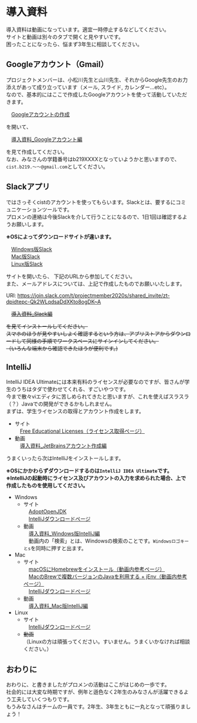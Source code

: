 # 導入資料

導入資料は動画になっています。適宜一時停止するなどしてください。  
サイトと動画は別々のタブで開くと見やすいです。  
困ったことになったら、悩まず3年生に相談してください。

## Googleアカウント（Gmail）

プロジェクトメンバーは、小松川先生と山川先生、それからGoogle先生のお力添えがあって成り立っています（メール, スライド, カレンダー...etc）。  
なので、基本的にはここで作成したGoogleアカウントを使って活動していただきます。  
  
　[Googleアカウントの作成](https://accounts.google.com/signup/v2/webcreateaccount?continue=https%3A%2F%2Faccounts.google.com%2FManageAccount%3Fnc%3D1&hl=ja&flowName=GlifWebSignIn&flowEntry=SignUp)  
   
を開いて、  
  
　[導入資料_Googleアカウント編](https://drive.google.com/open?id=1pKo328kpon53A9M_YihJSf0K8tZFuJQ_)  
   
を見て作成してください。  
なお、みなさんの学籍番号はb219XXXXとなっていようかと思いますので、`cist.b219.～～@gmail.com`としてください。

## Slackアプリ

ではさっそくcistのアカウントを使ってもらいます。Slackとは、要するにコミュニケーションツールです。  
プロメンの連絡は今後Slackを介して行うことになるので、1日1回は確認するようお願いします。  
  
**※OSによってダウンロードサイトが違います。**  
  
　[Windows版Slack](https://slack.com/intl/ja-jp/downloads/windows)  
　[Mac版Slack](https://apps.apple.com/app/slack/id803453959)  
　[Linux版Slack](https://slack.com/intl/ja-jp/downloads/linux)  
  
サイトを開いたら、
下記のURLから参加してください。  
また、メールアドレスについては、上記で作成したものでお願いいたします。  

URl: https://join.slack.com/t/projectmember2020s/shared_invite/zt-dpidtepc-Qk2WLqdsaDdXKto8ogDK~A
  
　~~[導入資料_Slack編](https://drive.google.com/open?id=1oqc7qOWMifGrBSvdUrj26PTnVu5euScg)~~
  
~~を見てインストールしてください。  
スマホのほうが見やすいしよく確認するという方は、アプリストアからダウンロードして同様の手順でワークスペースにサインインしてください。  
（いろんな端末から確認できたほうが便利です。)~~

## IntelliJ

IntelliJ IDEA Ultimateには本来有料のライセンスが必要なのですが、皆さんが学生のうちはタダで使わせてくれる、すごいやつです。  
今まで散々viエディタに苦しめられてきたと思いますが、これを使えばスラスラ（？）Javaでの開発ができるかもしれません。  
まずは、学生ライセンスの取得とアカウント作成をします。  
  
* サイト  
　[Free Educational Licenses（ライセンス取得ページ）](https://www.jetbrains.com/student/)  
* 動画  
　[導入資料_JetBrainsアカウント作成編](https://drive.google.com/open?id=12modHUZQc4RGHCAPmLj-Bn7-9FcbWFMe)  
  
うまくいったら次はIntelliJをインストールします。  
  
**※OSにかかわらずダウンロードするのは`IntelliJ IDEA Ultimate`です。**  
**※IntelliJの起動時にライセンス及びアカウントの入力を求められた場合、上で作成したものを使用してください。**
  
* Windows  
  * サイト  
　[AdoptOpenJDK](https://adoptopenjdk.net/?variant=openjdk11&jvmVariant=hotspot)  
　[IntelliJダウンロードページ](https://www.jetbrains.com/ja-jp/idea/download/#section=windows)  
  * 動画  
　[導入資料_Windows版IntelliJ編](https://drive.google.com/open?id=1WYCsxJh5zqbBGsfj3gRwIcIAgaliXXir)  
　動画内の「検索」とは、Windowsの検索のことです。`Windowsロゴキーとs`を同時に押すと出ます。
* Mac  
  * サイト  
　[macOSにHomebrewをインストール（動画内参考ページ）](https://qiita.com/pypypyo14/items/4bf3b8bd511b6e93c9f9)  
　[MacのBrewで複数バージョンのJavaを利用する + jEnv（動画内参考ページ）](https://qiita.com/seijikohara/items/56cc4ac83ef9d686fab2)  
　[IntelliJダウンロードページ](https://www.jetbrains.com/ja-jp/idea/download/#section=mac)  
  * 動画  
　[導入資料_Mac版IntelliJ編](https://drive.google.com/open?id=1aBBhxU-oF-6NGwS_QKxxkKx7tz5wQxai)  
* Linux  
  * サイト  
　[IntelliJダウンロードページ](https://www.jetbrains.com/ja-jp/idea/download/#section=linux)  
  * ~~動画~~  
  （Linuxの方は頑張ってください。すいません。うまくいかなければ相談ください。）  
 
 ## おわりに
 
 おわりに、と書きましたがプロメンの活動はここがはじめの一歩です。  
 社会的には大変な時期ですが、例年と遜色なく2年生のみなさんが活躍できるよう工夫していくつもりです。  
 もうみなさんはチームの一員です。2年生、3年生ともに一丸となって頑張りましょう！
